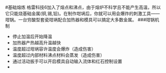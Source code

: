 #基础熔炼
格雷科技6加入了熔点和沸点，由于熔炉不科学且不能产生高温，所以它只能烧基础金属(铜,锡,铅)。在制作坩埚后，你就可以用会爆炸的刺激工具——坩锅。一台穷酸型套瓷坩埚配合加热器和模具可以搞定大多数金属。
###坩锅机制
 - 停止加温后开始降温
 - 加热器产热越高升温越快
 - 温度超过坩埚容许温度会爆炸（造成伤害）
 - 温度超过内部材料沸点材料会蒸发（造成伤害）
 - 通过活动扳手可以开启模具自动输入流体和红石控制设置
 - 
